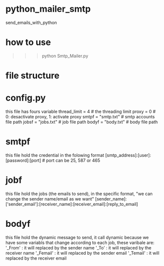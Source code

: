 # python_mailer_smtp
send_emails_with_python


# how to use
>>>python Smtp_Mailer.py

# file structure

# config.py
this file has fours variable
  thread_limit = 4  		# the threading limit
  proxy = 0           	# 0: desactivate proxy, 1: activate proxy
  smtpf = "smtp.txt"		# smtp accounts file path
  jobsf = "jobs.txt"		# job file path
  bodyf = "body.txt"		# body file path
  
# smtpf
this file hold the credential in the folowing format
[smtp_address]:[user]:[password]:[port]  # port can be 25, 587 or 465

# jobf
this file hold the jobs (the emails to send), in the specific format, "we can change the sender name/email as we want"
[sender_name]:['sender_email']:[receiver_name]:[receiver_email]:[reply_to_email]

# bodyf
this file hold the dynamic message to send, it call dynamic because we have some variabls that change according to each job,
these varibale are:
  '_From'     : it will replaced by the sender name
	'_To'       : it will replaced by the receiver name
	'_Femail'   : it will replaced by the sender email
	'_Temail'   : it will replaced by the receiver email
